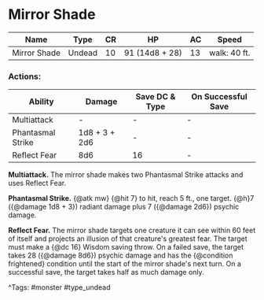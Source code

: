 # Mirror Shade

| Name | Type | CR | HP | AC | Speed |
|------|------|----|----|----|-------|
| Mirror Shade | Undead | 10 | 91 (14d8 + 28) | 13 | walk: 40 ft. |

### Actions:

| Ability | Damage | Save DC & Type | On Successful Save |
|---------|--------|----------------|--------------------|
| Multiattack | - | - | - |
| Phantasmal Strike | 1d8 + 3 + 2d6 | - | - |
| Reflect Fear | 8d6 | 16 | - |


**Multiattack.** The mirror shade makes two Phantasmal Strike attacks and uses Reflect Fear.

**Phantasmal Strike.** {@atk mw} {@hit 7} to hit, reach 5 ft., one target. {@h}7 ({@damage 1d8 + 3}) radiant damage plus 7 ({@damage 2d6}) psychic damage.

**Reflect Fear.** The mirror shade targets one creature it can see within 60 feet of itself and projects an illusion of that creature's greatest fear. The target must make a {@dc 16} Wisdom saving throw. On a failed save, the target takes 28 ({@damage 8d6}) psychic damage and has the {@condition frightened} condition until the start of the mirror shade's next turn. On a successful save, the target takes half as much damage only.

^Tags: #monster #type_undead